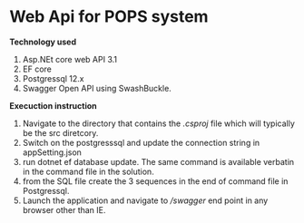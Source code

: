 # Web Api for POPS system
  **Technology used**
  1) Asp.NEt core web API 3.1
  2) EF core
  3) Postgressql 12.x
  4) Swagger Open API using SwashBuckle.
  
  **Execuction instruction**
  1) Navigate to the directory that contains the *.csproj* file which will typically be the src diretcory.
  2) Switch on the postgresssql and update the connection string in appSetting.json
  3) run dotnet ef database update. The same command is available verbatin in the command file in the solution.
  4) from the SQL file create the 3 sequences in the end of command file in Postgressql.
  5) Launch the application and navigate to */swagger* end point in any browser other than IE.
  
